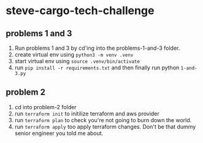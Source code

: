 # steve-cargo-tech-challenge
## problems 1 and 3
1. Run problems 1 and 3 by cd'ing into the problems-1-and-3 folder.
2. create virtual env using `python3 -m venv .venv`
3. start virtual env using `source .venv/bin/activate`
4. run `pip install -r requirements.txt` and then finally run python `1-and-3.py`


## problem 2
1. cd into problem-2 folder
2. run `terraform init` to initilize terraform and aws provider
3. run `terraform plan` to check you're not going to burn down the world.
4. run `terraform apply` too apply terraform changes. Don't be that dummy senior engineer you told me about. 

